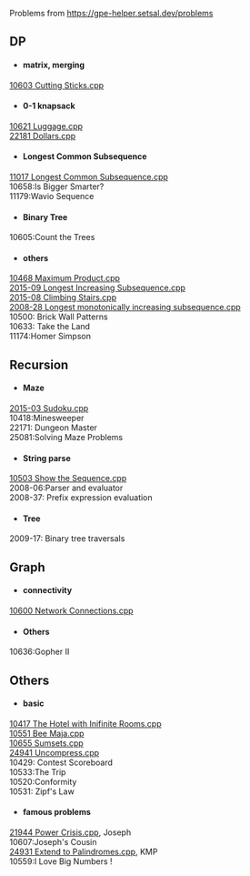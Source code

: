 Problems from https://gpe-helper.setsal.dev/problems

## DP
- #### matrix, merging
[10603 Cutting Sticks.cpp](https://github.com/zzzzz314314/GPE/blob/master/10603%20Cutting%20Sticks.cpp)
- #### 0-1 knapsack
[10621 Luggage.cpp](https://github.com/zzzzz314314/GPE/blob/master/10621%20Luggage.cpp)  
[22181 Dollars.cpp](https://github.com/zzzzz314314/GPE/blob/master/22181%20Dollars.cpp)
- #### Longest Common Subsequence
[11017 Longest Common Subsequence.cpp](https://github.com/zzzzz314314/GPE/blob/master/11017%20Longest%20Common%20Subsequence.cpp)  
10658:Is Bigger Smarter?  
11179:Wavio Sequence  
- #### Binary Tree
10605:Count the Trees  
- #### others
[10468 Maximum Product.cpp](https://github.com/zzzzz314314/GPE/blob/master/10468%20Maximum%20Product.cpp)  
[2015-09 Longest Increasing Subsequence.cpp](https://github.com/zzzzz314314/GPE/blob/master/2015-09%20Longest%20Increasing%20Subsequence.cpp)  
[2015-08 Climbing Stairs.cpp](https://github.com/zzzzz314314/GPE/blob/master/2015-08%20Climbing%20Stairs.cpp)  
[2008-28 Longest monotonically increasing subsequence.cpp](https://github.com/zzzzz314314/GPE/blob/master/2008-28%20Longest%20monotonically%20increasing%20subsequence.cpp)  
10500: Brick Wall Patterns  
10633: Take the Land  
11174:Homer Simpson  

## Recursion
- #### Maze
[2015-03 Sudoku.cpp](https://github.com/zzzzz314314/GPE/blob/master/2015-03%20Sudoku.cpp)  
10418:Minesweeper  
22171: Dungeon Master   
25081:Solving Maze Problems  

- #### String parse
[10503 Show the Sequence.cpp](https://github.com/zzzzz314314/GPE/blob/master/10503%20Show%20the%20Sequence.cpp)  
2008-06:Parser and evaluator  
2008-37: Prefix expression evaluation   

- #### Tree
2009-17: Binary tree traversals  

## Graph
- #### connectivity
[10600 Network Connections.cpp](https://github.com/zzzzz314314/GPE/blob/master/10600%20Network%20Connections.cpp)
- #### Others
10636:Gopher II  

## Others
- #### basic
[10417 The Hotel with Inifinite Rooms.cpp](https://github.com/zzzzz314314/GPE/blob/master/10417%20The%20Hotel%20with%20Inifinite%20Rooms.cpp)  
[10551 Bee Maja.cpp](https://github.com/zzzzz314314/GPE/blob/master/10551%20Bee%20Maja.cpp)  
[10655 Sumsets.cpp](https://github.com/zzzzz314314/GPE/blob/master/10655%20Sumsets.cpp)  
[24941 Uncompress.cpp](https://github.com/zzzzz314314/GPE/blob/master/24941%20Uncompress.cpp)  
10429: Contest Scoreboard  
10533:The Trip  
10520:Conformity  
10531: Zipf's Law    
- #### famous problems
[21944 Power Crisis.cpp](https://github.com/zzzzz314314/GPE/blob/master/21944%20Power%20Crisis.cpp), Joseph  
10607:Joseph's Cousin  
[24931 Extend to Palindromes.cpp](https://github.com/zzzzz314314/GPE/blob/master/24931%20Extend%20to%20Palindromes.cpp), KMP  
10559:I Love Big Numbers !  
